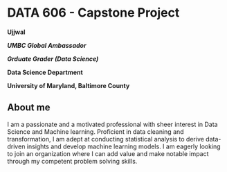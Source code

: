 # DATA 606 - Capstone Project

**Ujjwal**

***UMBC Global Ambassador***

***Grduate Grader (Data Science)***

**Data Science Department**

**University of Maryland, Baltimore County**

## About me
I am a passionate and a motivated professional with sheer interest in Data Science and Machine learning. Proficient in data cleaning and transformation, I am adept at conducting statistical analysis to derive data-driven insights and develop machine learning models. I am eagerly looking to join an organization where I can add value and make notable impact through my competent problem solving skills.



